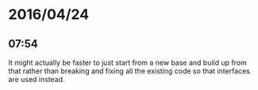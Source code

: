 # 2016/04/24

## 07:54

It might actually be faster to just start from a new base and build up from
that rather than breaking and fixing all the existing code so that interfaces
are used instead.


